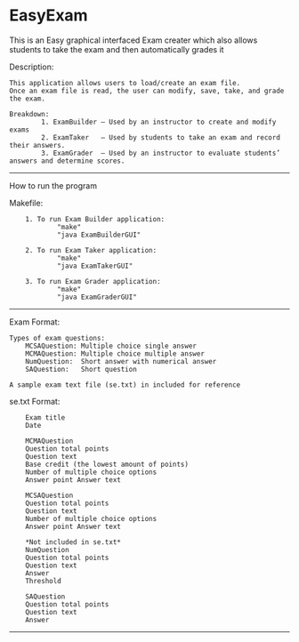 # EasyExam
This is an Easy graphical interfaced Exam creater which also allows students to take the exam and then automatically grades it

Description: 

    This application allows users to load/create an exam file.
    Once an exam file is read, the user can modify, save, take, and grade the exam.

    Breakdown:
            1. ExamBuilder – Used by an instructor to create and modify exams
            2. ExamTaker   – Used by students to take an exam and record their answers.
            3. ExamGrader  – Used by an instructor to evaluate students’ answers and determine scores.

**************************************************************************
How to run the program

Makefile:

        1. To run Exam Builder application:
                "make"
                "java ExamBuilderGUI"

        2. To run Exam Taker application:
                "make"
                "java ExamTakerGUI"

        3. To run Exam Grader application:
                "make"
                "java ExamGraderGUI"

**************************************************************************
Exam Format:

    Types of exam questions:
        MCSAQuestion: Multiple choice single answer
        MCMAQuestion: Multiple choice multiple answer
        NumQuestion:  Short answer with numerical answer
        SAQuestion:   Short question

    A sample exam text file (se.txt) in included for reference

se.txt Format:

        Exam title
        Date 

        MCMAQuestion
        Question total points
        Question text
        Base credit (the lowest amount of points)
        Number of multiple choice options
        Answer point Answer text
        
        MCSAQuestion 
        Question total points
        Question text
        Number of multiple choice options
        Answer point Answer text
        
        *Not included in se.txt*
        NumQuestion 
        Question total points
        Question text
        Answer
        Threshold 

        SAQuestion 
        Question total points
        Question text
        Answer

*************************************************************************
